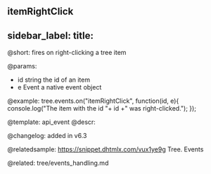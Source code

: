 itemRightClick
---
sidebar_label: 
title: 
---          

@short:
fires on right-clicking a tree item

@params:
- id	string		the id of an item
- e		Event		a native event object

@example:
tree.events.on("itemRightClick", function(id, e){
    console.log("The item with the id "+ id +" was right-clicked.");
});


@template: api_event
@descr:

@changelog: added in v6.3

@relatedsample: https://snippet.dhtmlx.com/vux1ye9g	Tree. Events

@related: tree/events_handling.md